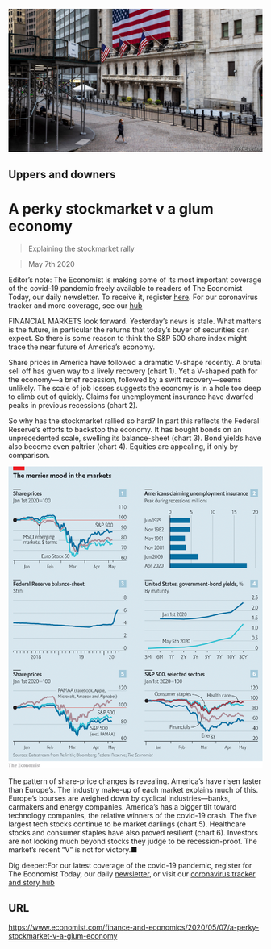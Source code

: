 ![](./images/20200509_FNP502.jpg)

## Uppers and downers

# A perky stockmarket v a glum economy

> Explaining the stockmarket rally

> May 7th 2020

Editor’s note: The Economist is making some of its most important coverage of the covid-19 pandemic freely available to readers of The Economist Today, our daily newsletter. To receive it, register [here](https://www.economist.com//newslettersignup). For our coronavirus tracker and more coverage, see our [hub](https://www.economist.com//coronavirus)

FINANCIAL MARKETS look forward. Yesterday’s news is stale. What matters is the future, in particular the returns that today’s buyer of securities can expect. So there is some reason to think the S&P 500 share index might trace the near future of America’s economy.

Share prices in America have followed a dramatic V-shape recently. A brutal sell off has given way to a lively recovery (chart 1). Yet a V-shaped path for the economy—a brief recession, followed by a swift recovery—seems unlikely. The scale of job losses suggests the economy is in a hole too deep to climb out of quickly. Claims for unemployment insurance have dwarfed peaks in previous recessions (chart 2).

So why has the stockmarket rallied so hard? In part this reflects the Federal Reserve’s efforts to backstop the economy. It has bought bonds on an unprecedented scale, swelling its balance-sheet (chart 3). Bond yields have also become even paltrier (chart 4). Equities are appealing, if only by comparison.

![](./images/20200509_FNC480.png)

The pattern of share-price changes is revealing. America’s have risen faster than Europe’s. The industry make-up of each market explains much of this. Europe’s bourses are weighed down by cyclical industries—banks, carmakers and energy companies. America’s has a bigger tilt toward technology companies, the relative winners of the covid-19 crash. The five largest tech stocks continue to be market darlings (chart 5). Healthcare stocks and consumer staples have also proved resilient (chart 6). Investors are not looking much beyond stocks they judge to be recession-proof. The market’s recent “V” is not for victory.■

Dig deeper:For our latest coverage of the covid-19 pandemic, register for The Economist Today, our daily [newsletter](https://www.economist.com//newslettersignup), or visit our [coronavirus tracker and story hub](https://www.economist.com//coronavirus)

## URL

https://www.economist.com/finance-and-economics/2020/05/07/a-perky-stockmarket-v-a-glum-economy
